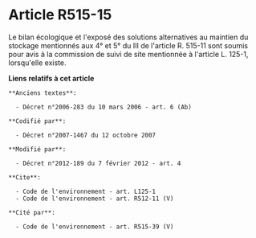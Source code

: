 # Article R515-15

Le bilan écologique et l'exposé des solutions alternatives au maintien du stockage mentionnés aux 4° et 5° du III de
l'article R. 515-11 sont soumis pour avis à la commission de suivi de site mentionnée à l'article L. 125-1, lorsqu'elle
existe.

**Liens relatifs à cet article**

	**Anciens textes**:

	  - Décret n°2006-283 du 10 mars 2006 - art. 6 (Ab)

	**Codifié par**:

	  - Décret n°2007-1467 du 12 octobre 2007

	**Modifié par**:

	  - Décret n°2012-189 du 7 février 2012 - art. 4

	**Cite**:

	  - Code de l'environnement - art. L125-1
	  - Code de l'environnement - art. R512-11 (V)

	**Cité par**:

	  - Code de l'environnement - art. R515-39 (V)
